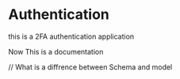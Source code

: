 # Authentication
this is a 2FA authentication application

Now This is a documentation 

// What is a diffrence between Schema and model

